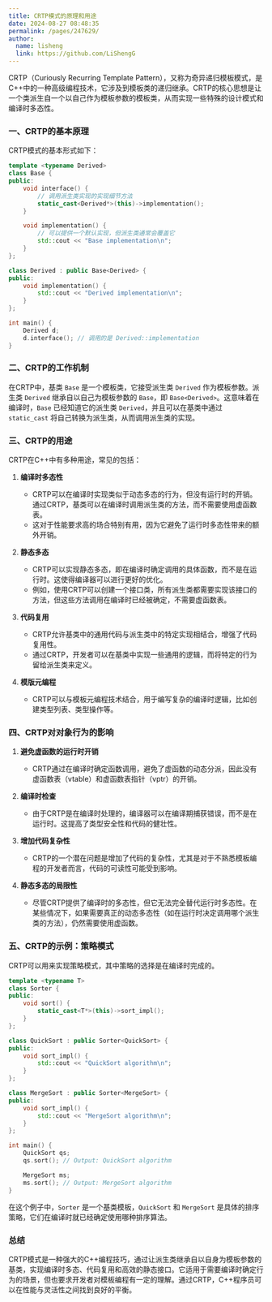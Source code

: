 ```yaml
---
title: CRTP模式的原理和用途
date: 2024-08-27 08:48:35
permalink: /pages/247629/
author: 
  name: lisheng
  link: https://github.com/LiShengG
---
```




CRTP（Curiously Recurring Template Pattern），又称为奇异递归模板模式，是C++中的一种高级编程技术，它涉及到模板类的递归继承。CRTP的核心思想是让一个类派生自一个以自己作为模板参数的模板类，从而实现一些特殊的设计模式和编译时多态性。

### 一、CRTP的基本原理

CRTP模式的基本形式如下：

```cpp
template <typename Derived>
class Base {
public:
    void interface() {
        // 调用派生类实现的实现细节方法
        static_cast<Derived*>(this)->implementation();
    }

    void implementation() {
        // 可以提供一个默认实现，但派生类通常会覆盖它
        std::cout << "Base implementation\n";
    }
};

class Derived : public Base<Derived> {
public:
    void implementation() {
        std::cout << "Derived implementation\n";
    }
};

int main() {
    Derived d;
    d.interface(); // 调用的是 Derived::implementation
}
```

### 二、CRTP的工作机制

在CRTP中，基类 `Base` 是一个模板类，它接受派生类 `Derived` 作为模板参数。派生类 `Derived` 继承自以自己为模板参数的 `Base`，即 `Base<Derived>`。这意味着在编译时，`Base` 已经知道它的派生类 `Derived`，并且可以在基类中通过 `static_cast` 将自己转换为派生类，从而调用派生类的实现。

### 三、CRTP的用途

CRTP在C++中有多种用途，常见的包括：

1. **编译时多态性**
   - CRTP可以在编译时实现类似于动态多态的行为，但没有运行时的开销。通过CRTP，基类可以在编译时调用派生类的方法，而不需要使用虚函数表。
   - 这对于性能要求高的场合特别有用，因为它避免了运行时多态性带来的额外开销。

2. **静态多态**
   - CRTP可以实现静态多态，即在编译时确定调用的具体函数，而不是在运行时。这使得编译器可以进行更好的优化。
   - 例如，使用CRTP可以创建一个接口类，所有派生类都需要实现该接口的方法，但这些方法调用在编译时已经被确定，不需要虚函数表。

3. **代码复用**
   - CRTP允许基类中的通用代码与派生类中的特定实现相结合，增强了代码复用性。
   - 通过CRTP，开发者可以在基类中实现一些通用的逻辑，而将特定的行为留给派生类来定义。

4. **模版元编程**
   - CRTP可以与模板元编程技术结合，用于编写复杂的编译时逻辑，比如创建类型列表、类型操作等。

### 四、CRTP对对象行为的影响

1. **避免虚函数的运行时开销**
   - CRTP通过在编译时确定函数调用，避免了虚函数的动态分派，因此没有虚函数表（vtable）和虚函数表指针（vptr）的开销。

2. **编译时检查**
   - 由于CRTP是在编译时处理的，编译器可以在编译期捕获错误，而不是在运行时。这提高了类型安全性和代码的健壮性。

3. **增加代码复杂性**
   - CRTP的一个潜在问题是增加了代码的复杂性，尤其是对于不熟悉模板编程的开发者而言，代码的可读性可能受到影响。

4. **静态多态的局限性**
   - 尽管CRTP提供了编译时的多态性，但它无法完全替代运行时多态性。在某些情况下，如果需要真正的动态多态性（如在运行时决定调用哪个派生类的方法），仍然需要使用虚函数。

### 五、CRTP的示例：策略模式

CRTP可以用来实现策略模式，其中策略的选择是在编译时完成的。

```cpp
template <typename T>
class Sorter {
public:
    void sort() {
        static_cast<T*>(this)->sort_impl();
    }
};

class QuickSort : public Sorter<QuickSort> {
public:
    void sort_impl() {
        std::cout << "QuickSort algorithm\n";
    }
};

class MergeSort : public Sorter<MergeSort> {
public:
    void sort_impl() {
        std::cout << "MergeSort algorithm\n";
    }
};

int main() {
    QuickSort qs;
    qs.sort(); // Output: QuickSort algorithm

    MergeSort ms;
    ms.sort(); // Output: MergeSort algorithm
}
```

在这个例子中，`Sorter` 是一个基类模板，`QuickSort` 和 `MergeSort` 是具体的排序策略，它们在编译时就已经确定使用哪种排序算法。

### 总结

CRTP模式是一种强大的C++编程技巧，通过让派生类继承自以自身为模板参数的基类，实现编译时多态、代码复用和高效的静态接口。它适用于需要编译时确定行为的场景，但也要求开发者对模板编程有一定的理解。通过CRTP，C++程序员可以在性能与灵活性之间找到良好的平衡。